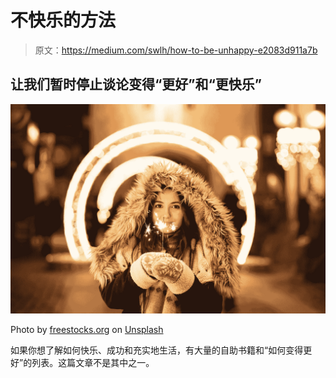 # 不快乐的方法

> 原文：<https://medium.com/swlh/how-to-be-unhappy-e2083d911a7b>

## 让我们暂时停止谈论变得“更好”和“更快乐”

![](img/23f98a8b6e701d1ade55129bc7bbe76d.png)

Photo by [freestocks.org](https://unsplash.com/@freestocks?utm_source=medium&utm_medium=referral) on [Unsplash](https://unsplash.com?utm_source=medium&utm_medium=referral)

如果你想了解如何快乐、成功和充实地生活，有大量的自助书籍和“如何变得更好”的列表。这篇文章不是其中之一。